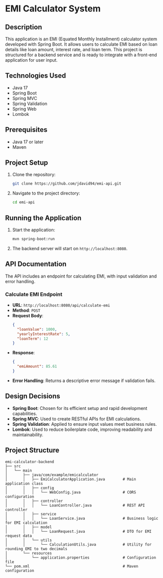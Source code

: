 # EMI Calculator System

## Description
This application is an EMI (Equated Monthly Installment) calculator system developed with Spring Boot. It allows users to calculate EMI based on loan details like loan amount, interest rate, and loan term. This project is structured for a backend service and is ready to integrate with a front-end application for user input.

## Technologies Used
- Java 17
- Spring Boot
- Spring MVC
- Spring Validation
- Spring Web
- Lombok

## Prerequisites
- Java 17 or later
- Maven

## Project Setup
1. Clone the repository:
    ```bash
    git clone https://github.com/jdavid94/emi-api.git
    ```
2. Navigate to the project directory:
    ```bash
    cd emi-api
    ```
## Running the Application
1. Start the application:
    ```bash
    mvn spring-boot:run
    ```
2. The backend server will start on `http://localhost:8080`.

## API Documentation
The API includes an endpoint for calculating EMI, with input validation and error handling.

### Calculate EMI Endpoint
- **URL**: `http://localhost:8080/api/calculate-emi`
- **Method**: `POST`
- **Request Body**:
    ```json
    {
      "loanValue": 1000,
      "yearlyInterestRate": 5,
      "loanTerm": 12
    }
    ```
- **Response**:
    ```json
    {
      "emiAmount": 85.61
    }
    ```
- **Error Handling**: Returns a descriptive error message if validation fails.

## Design Decisions
- **Spring Boot**: Chosen for its efficient setup and rapid development capabilities.
- **Spring MVC**: Used to create RESTful APIs for EMI calculations.
- **Spring Validation**: Applied to ensure input values meet business rules.
- **Lombok**: Used to reduce boilerplate code, improving readability and maintainability.

## Project Structure

```plaintext
emi-calculator-backend
├── src
│   └── main
│       ├── java/com/example/emicalculator
│       │   ├── EmiCalculatorApplication.java        # Main application class
│       │   ├── config
│       │   │   └── WebConfig.java                   # CORS configuration
│       │   ├── controller
│       │   │   └── LoanController.java              # REST API controller
│       │   ├── service
│       │   │   └── LoanService.java                 # Business logic for EMI calculation
│       │   ├── model
│       │   │   └── LoanRequest.java                 # DTO for EMI request data
│       │   └── utils
│       │       └── CalculationUtils.java            # Utility for rounding EMI to two decimals
│       └── resources
│           └── application.properties               # Configuration file
└── pom.xml                                          # Maven configuration
